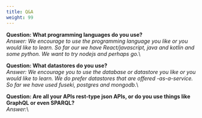 ```yaml
---
title: Q&A
weight: 99
---
```

__Question: What programming languages do you use?__\
_Answer: We encourage to use the programming language you like or you would like to learn. So far our we have React/javascript, java and kotlin and some python. We want to try nodejs and perhaps go._\

__Question: What datastores do you use?__\
_Answer: We encourage you to use the database or datastore you like or you would like to learn. We do prefer datastores that are offered -as-a-service. So far we have used fuseki, postgres and mongodb._\

__Question: Are all your APIs rest-type json APIs, or do you use things like GraphQL or even SPARQL?__\
_Answer:_\
